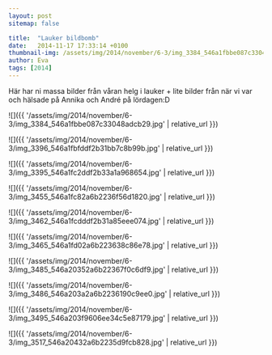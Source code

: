 ```yaml
---
layout: post
sitemap: false

title:  "Lauker bildbomb"
date:   2014-11-17 17:33:14 +0100
thumbnail-img: /assets/img/2014/november/6-3/img_3384_546a1fbbe087c33048adcb29.jpg
author: Eva
tags: [2014]
---
```


Här har ni massa bilder från våran helg i lauker + lite bilder från när vi var och hälsade på Annika och André på lördagen:D

![]({{ '/assets/img/2014/november/6-3/img_3384_546a1fbbe087c33048adcb29.jpg'  | relative_url }})

![]({{ '/assets/img/2014/november/6-3/img_3396_546a1fbfddf2b31bb7c8b99b.jpg'  | relative_url }})

![]({{ '/assets/img/2014/november/6-3/img_3395_546a1fc2ddf2b33a1a968654.jpg'  | relative_url }})

![]({{ '/assets/img/2014/november/6-3/img_3455_546a1fc82a6b2236f56d1820.jpg'  | relative_url }})

![]({{ '/assets/img/2014/november/6-3/img_3462_546a1fcdddf2b31a85eee074.jpg'  | relative_url }})

![]({{ '/assets/img/2014/november/6-3/img_3465_546a1fd02a6b223638c86e78.jpg'  | relative_url }})

![]({{ '/assets/img/2014/november/6-3/img_3485_546a20352a6b22367f0c6df9.jpg'  | relative_url }})

![]({{ '/assets/img/2014/november/6-3/img_3486_546a203a2a6b2236190c9ee0.jpg'  | relative_url }})

![]({{ '/assets/img/2014/november/6-3/img_3495_546a203f9606ee34c5e87179.jpg'  | relative_url }})

![]({{ '/assets/img/2014/november/6-3/img_3517_546a20432a6b2235d9fcb828.jpg'  | relative_url }})

